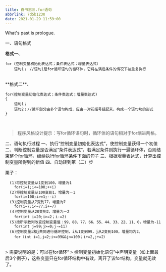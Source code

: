 ```yaml
---
title: 白书志三.for语句
abbrlink: 7d5b1230
date: 2021-01-29 11:59:00
---
```

What's past is prologue.

<!--more-->一、语句格式

**格式一**、

    for（控制变量初始化表达式；条件表达式；增量表达式）
        语句1； //语句1是for循环语句的循环体，它将在满足条件的情况下被重复执行
<br>
**格式二**、

    for(控制变量初始化表达式；条件表达式；增量表达式)
    {
        语句1；
        语句2；//循环部分由多个语句构成，应由一对花括号括起来，构成一个语句块的形式
    }
<br>

> 程序风格设计提示：写for循环语句时，循环体的语句相对于for缩进两格。

二、语句执行过程
一、执行“控制变量初始化表达式”，使控制变量获得一个初值
二、判断控制变量是否满足“条件表达式”，若满足条件则执行一遍循环体，否则结束整个for循环，继续执行for循环条件下面的句子
三、根据增量表达式，计算出控制变量所得到的新值
四、自动转到第（二）步

栗子：

      (1)将控制变量从1变到100，增量为1
        for(i=1;i<=100;++i)
      (2)将控制变量从100变到1，增量为－1
        for(i=100;i>=1;--i)
      (3)控制变量从7变到77，增量为7
        for(i=7;i<=77;i+=7)
      (4)控制变量从20变到2，增量为－2
        for(int i=20;i>=2；i-=2)
      (5)按所示数列改变控制变量值：99、88、77、66、55、44、33、22、11、0，增量为-11
        for(int j=99;j>=0;j-=11)
      (6)控制变量i和j共同进行循环控制，i从1变到99，j从2变到100，增量均为2。
        for（int i=1,j=2;i<=99&&j<=100；i+=2,j+=2）
<br>
> 需要说明的是：可以在for循环“
> 控制变量初始化语句”中声明变量（如上面最后3个例子），这些变量只在for循环结构中有效，离开了该for结构，变量就无效了。

